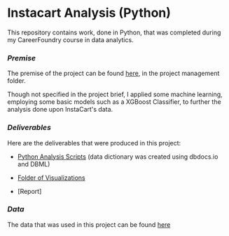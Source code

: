 # Instacart Analysis (Python)

This repository contains work, done in Python, that was completed during my CareerFoundry course in data analytics. 

### *Premise*

The premise of the project can be found [here](/Project%20Management/A4_Data_Project%20Brief.pdf), in the project management folder. 

Though not specified in the project brief, I applied some machine learning, employing some basic models such as a XGBoost Classifier, to further the analysis done upon InstaCart's data. 

### *Deliverables*

Here are the deliverables that were produced in this project:

  - [Python Analysis Scripts](https://dbdocs.io/junhotam/rockbuster_data_dictionary) (data dictionary was created using dbdocs.io and DBML)

  - [Folder of Visualizations](/Visualizations/)

  - [Report]
  

### *Data*

The data that was used in this project can be found [here](https://www.instacart.com/datasets/grocery-shopping-2017)

